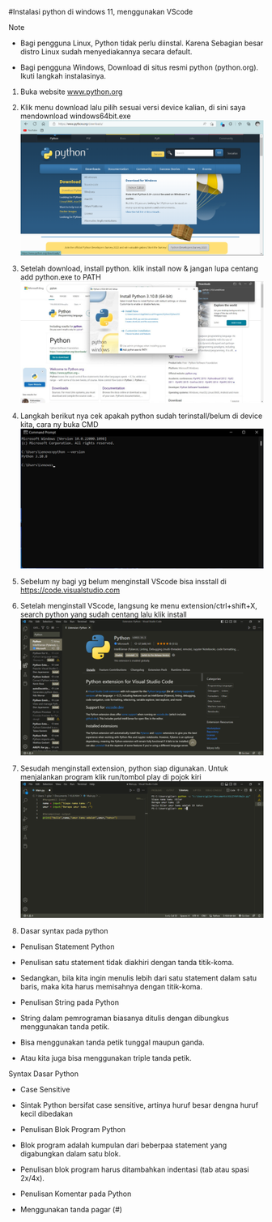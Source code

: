 #Instalasi python di windows 11, menggunakan VScode

Note 
 - Bagi pengguna Linux, Python tidak perlu diinstal.
Karena Sebagian besar distro Linux sudah
menyediakannya secara default.

 - Bagi pengguna Windows, Download di situs resmi
python (python.org). Ikuti langkah instalasinya.


1. Buka website www.python.org
2. Klik menu download lalu pilih sesuai versi device kalian, di sini saya mendownload windows64bit.exe
![1](Gambar/gambar0.png)

3. Setelah download, install python. klik install now & jangan lupa centang add python.exe to PATH
![2](Gambar/gambar1.jpeg)

4. Langkah berikut nya cek apakah python sudah terinstall/belum di device kita, cara ny buka CMD
![3](Gambar/gambar2.jpeg)

5. Sebelum ny bagi yg belum menginstall VScode bisa insstall di https://code.visualstudio.com

6. Setelah menginstall VScode, langsung ke menu extension/ctrl+shift+X, search python yang sudah centang lalu klik install
![4](Gambar/gambar4.png)

7. Sesudah menginstall extension, python siap digunakan. Untuk menjalankan program klik run/tombol play di pojok kiri 
![5](Gambar/gambar3.png)

8. Dasar syntax pada python

- Penulisan Statement Python
- Penulisan satu statement tidak diakhiri dengan tanda titik-koma.
- Sedangkan, bila kita ingin menulis lebih dari satu statement dalam
satu baris, maka kita harus memisahnya dengan titik-koma.

- Penulisan String pada Python
- String dalam pemrograman biasanya ditulis dengan dibungkus
menggunakan tanda petik.
- Bisa menggunakan tanda petik tunggal maupun ganda.
- Atau kita juga bisa menggunakan triple tanda petik.

Syntax Dasar Python

- Case Sensitive
- Sintak Python bersifat case sensitive, artinya huruf besar dengna
huruf kecil dibedakan

- Penulisan Blok Program Python
- Blok program adalah kumpulan dari beberpaa statement yang
digabungkan dalam satu blok.
- Penulisan blok program harus ditambahkan indentasi (tab atau
spasi 2x/4x).

- Penulisan Komentar pada Python
- Menggunakan tanda pagar (#)

